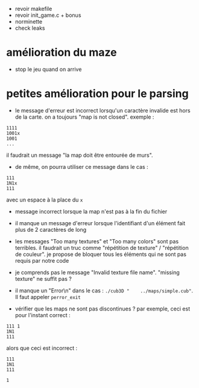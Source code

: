 - revoir makefile
- revoir init_game.c + bonus
- norminette
- check leaks

# amélioration du maze

- stop le jeu quand on arrive

# petites amélioration pour le parsing

- le message d'erreur est incorrect lorsqu'un caractère invalide est hors de la carte. on a toujours "map is not closed". exemple :
```
1111
1001x
1001
...
```

il faudrait un message "la map doit être entourée de murs".

- de même, on pourra utiliser ce message dans le cas :
```
111
1N1x
111
```
avec un espace à la place du `x`

- message incorrect lorsque la map n'est pas à la fin du fichier

- il manque un message d'erreur lorsque l'identifiant d'un élément fait plus de 2 caractères de long

- les messages "Too many textures" et "Too many colors" sont pas terribles. il faudrait un truc comme "répétition de texture" / "répétition de couleur". je propose de bloquer tous les éléments qui ne sont pas requis par notre code

- je comprends pas le message "Invalid texture file name". "missing texture" ne suffit pas ?

- il manque un "Error\n" dans le cas : `./cub3D "    ../maps/simple.cub"`. Il faut appeler `perror_exit`

- vérifier que les maps ne sont pas discontinues ? par exemple, ceci est pour l'instant correct :
```
111 1
1N1
111
```
alors que ceci est incorrect :
```
111
1N1
111

1
```
